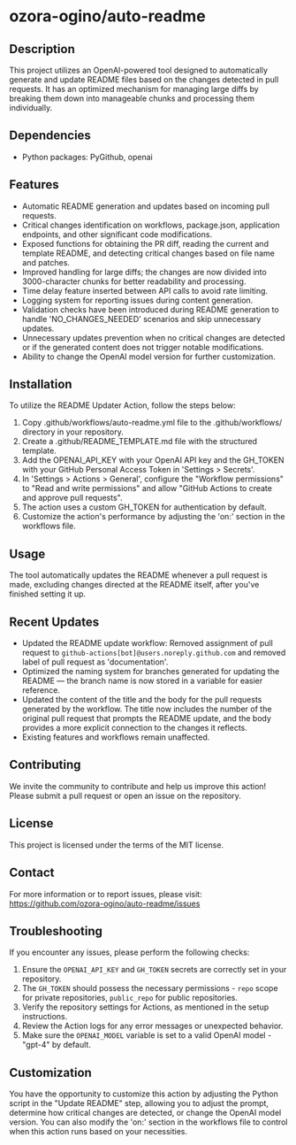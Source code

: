 # ozora-ogino/auto-readme

## Description
This project utilizes an OpenAI-powered tool designed to automatically generate and update README files based on the changes detected in pull requests. It has an optimized mechanism for managing large diffs by breaking them down into manageable chunks and processing them individually.

## Dependencies
- Python packages: PyGithub, openai

## Features
- Automatic README generation and updates based on incoming pull requests.
- Critical changes identification on workflows, package.json, application endpoints, and other significant code modifications.
- Exposed functions for obtaining the PR diff, reading the current and template README, and detecting critical changes based on file name and patches.
- Improved handling for large diffs; the changes are now divided into 3000-character chunks for better readability and processing.
- Time delay feature inserted between API calls to avoid rate limiting.
- Logging system for reporting issues during content generation.
- Validation checks have been introduced during README generation to handle 'NO_CHANGES_NEEDED' scenarios and skip unnecessary updates.
- Unnecessary updates prevention when no critical changes are detected or if the generated content does not trigger notable modifications.
- Ability to change the OpenAI model version for further customization.

## Installation
To utilize the README Updater Action, follow the steps below:
1. Copy .github/workflows/auto-readme.yml file to the .github/workflows/ directory in your repository.
2. Create a .github/README_TEMPLATE.md file with the structured template.
3. Add the OPENAI_API_KEY with your OpenAI API key and the GH_TOKEN with your GitHub Personal Access Token in 'Settings > Secrets'.
4. In 'Settings > Actions > General', configure the "Workflow permissions" to "Read and write permissions" and allow "GitHub Actions to create and approve pull requests".
5. The action uses a custom GH_TOKEN for authentication by default.
6. Customize the action's performance by adjusting the 'on:' section in the workflows file.

## Usage
The tool automatically updates the README whenever a pull request is made, excluding changes directed at the README itself, after you've finished setting it up.

## Recent Updates
- Updated the README update workflow: Removed assignment of pull request to `github-actions[bot]@users.noreply.github.com` and removed label of pull request as 'documentation'.
- Optimized the naming system for branches generated for updating the README — the branch name is now stored in a variable for easier reference.
- Updated the content of the title and the body for the pull requests generated by the workflow. The title now includes the number of the original pull request that prompts the README update, and the body provides a more explicit connection to the changes it reflects.
- Existing features and workflows remain unaffected.

## Contributing
We invite the community to contribute and help us improve this action! Please submit a pull request or open an issue on the repository.

## License
This project is licensed under the terms of the MIT license.

## Contact
For more information or to report issues, please visit: https://github.com/ozora-ogino/auto-readme/issues

## Troubleshooting
If you encounter any issues, please perform the following checks:
1. Ensure the `OPENAI_API_KEY` and `GH_TOKEN` secrets are correctly set in your repository.
2. The `GH_TOKEN` should possess the necessary permissions - `repo` scope for private repositories, `public_repo` for public repositories.
3. Verify the repository settings for Actions, as mentioned in the setup instructions.
4. Review the Action logs for any error messages or unexpected behavior. 
5. Make sure the `OPENAI_MODEL` variable is set to a valid OpenAI model - "gpt-4" by default.

## Customization
You have the opportunity to customize this action by adjusting the Python script in the "Update README" step, allowing you to adjust the prompt, determine how critical changes are detected, or change the OpenAI model version. You can also modify the 'on:' section in the workflows file to control when this action runs based on your necessities.
